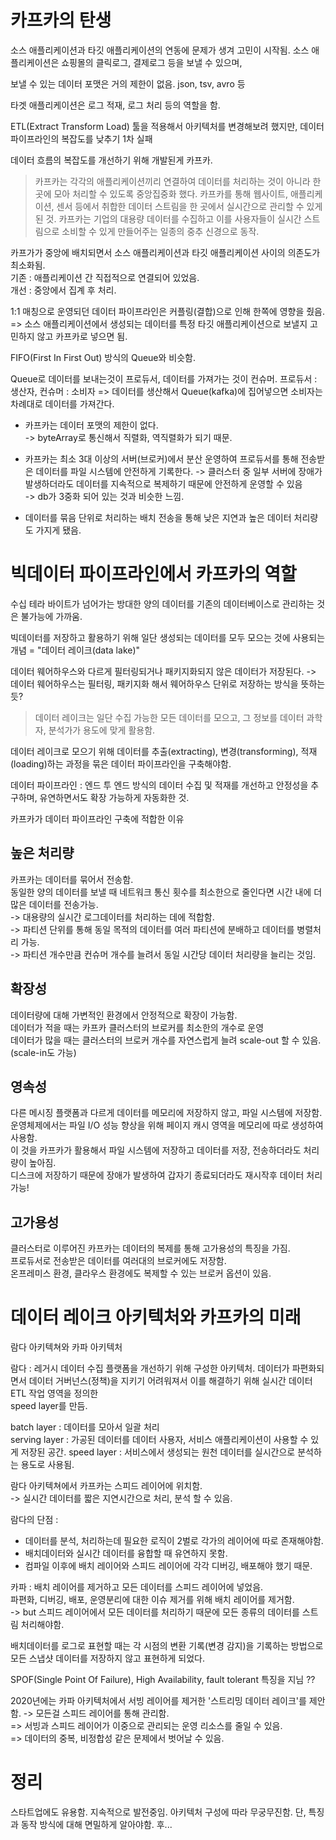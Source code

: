 카프카의 탄생
==

소스 애플리케이션과 타깃 애플리케이션의 연동에 문제가 생겨 고민이 시작됨.
소스 애플리케이션은 쇼핑몰의 클릭로그, 결제로그 등을 보낼 수 있으며,

보낼 수 있는 데이터 포맷은 거의 제한이 없음. json, tsv, avro 등

타겟 애플리케이션은 로그 적재, 로그 처리 등의 역할을 함.

ETL(Extract Transform Load) 툴을 적용해서 아키텍처를 변경해보려 했지만, 데이터 파이프라인의 복잡도를 낮추기 1차 실패

데이터 흐름의 복잡도를 개선하기 위해 개발된게 카프카.

> 카프카는 각각의 애플리케이션끼리 연결하여 데이터를 처리하는 것이 아니라 한 곳에 모아 처리할 수 있도록 중앙집중화 했다.
> 카프카를 통해 웹사이트, 애플리케이션, 센서 등에서 취합한 데이터 스트림을 한 곳에서 실시간으로 관리할 수 있게 된 것.
> 카프카는 기업의 대용량 데이터를 수집하고 이를 사용자들이 실시간 스트림으로 소비할 수 있게 만들어주는 일종의 중추 신경으로 동작.

카프가가 중앙에 배치되면서 소스 애플리케이션과 타깃 애플리케이션 사이의 의존도가 최소화됨.<br>
기존 : 애플리케이션 간 직접적으로 연결되어 있었음.<br>
개선 : 중앙에서 집계 후 처리.

1:1 매칭으로 운영되던 데이터 파이프라인은 커플링(결합)으로 인해 한쪽에 영향을 줬음. 
=> 소스 애플리케이션에서 생성되는 데이터를 특정 타깃 애플리케이션으로 보낼지 고민하지 않고 카프카로 넣으면 됨.

FIFO(First In First Out) 방식의 Queue와 비슷함. 

Queue로 데이터를 보내는것이 프로듀서, 데이터를 가져가는 것이 컨슈머.
프로듀서 : 생산자, 컨슈머 : 소비자 => 데이터를 생산해서 Queue(kafka)에 집어넣으면 소비자는 차례대로 데이터를 가져간다.

- 카프카는 데이터 포맷의 제한이 없다.<br>
-> byteArray로 통신해서 직렬화, 역직렬화가 되기 때문. 

- 카프카는 최소 3대 이상의 서버(브로커)에서 분산 운영하여 프로듀서를 통해 전송받은 데이터를 파일 시스템에 안전하게 기록한다.
-> 클러스터 중 일부 서버에 장애가 발생하더라도 데이터를 지속적으로 복제하기 때문에 안전하게 운영할 수 있음<br>
-> db가 3중화 되어 있는 것과 비슷한 느낌.

- 데이터를 묶음 단위로 처리하는 배치 전송을 통해 낮은 지연과 높은 데이터 처리량도 가지게 됐음.



빅데이터 파이프라인에서 카프카의 역할
==

수십 테라 바이트가 넘어가는 방대한 양의 데이터를 기존의 데이터베이스로 관리하는 것은 불가능에 가까움. 

빅데이터를 저장하고 활용하기 위해 일단 생성되는 데이터를 모두 모으는 것에 사용되는 개념 = "데이터 레이크(data lake)"

데이터 웨어하우스와 다르게 필터링되거나 패키지화되지 않은 데이터가 저장된다.
-> 데이터 웨어하우스는 필터링, 패키지화 해서 웨어하우스 단위로 저장하는 방식을 뜻하는듯?

> 데이터 레이크는 일단 수집 가능한 모든 데이터를 모으고, 그 정보를 데이터 과학자, 분석가가 용도에 맞게 활용함.

데이터 레이크로 모으기 위해 데이터를 추출(extracting), 변경(transforming), 적재(loading)하는 과정을 묶은 데이터 파이프라인을 구축해야함.

데이터 파이프라인 : 엔드 투 엔드 방식의 데이터 수집 및 적재를 개선하고 안정성을 추구하며, 유연하면서도 확장 가능하게 자동화한 것.


카프카가 데이터 파이프라인 구축에 적합한 이유

높은 처리량
-
카프카는 데이터를 묶어서 전송함.<br>
동일한 양의 데이터를 보낼 때 네트워크 통신 횟수를 최소한으로 줄인다면 시간 내에 더 많은 데이터를 전송가능. <br>
-> 대용량의 실시간 로그데이터를 처리하는 데에 적합함.<br>
-> 파티션 단위를 통해 동일 목적의 데이터를 여러 파티션에 분배하고 데이터를 병렬처리 가능.<br>
-> 파티션 개수만큼 컨슈머 개수를 늘려서 동일 시간당 데이터 처리량을 늘리는 것임.

확장성
-
데이터량에 대해 가변적인 환경에서 안정적으로 확장이 가능함.<br>
데이터가 적을 때는 카프카 클러스터의 브로커를 최소한의 개수로 운영<br>
데이터가 많을 때는 클러스터의 브로커 개수를 자연스럽게 늘려 scale-out 할 수 있음.(scale-in도 가능)

영속성
-
다른 메시징 플랫폼과 다르게 데이터를 메모리에 저장하지 않고, 파일 시스템에 저장함. <br>
운영체제에서는 파일 I/O 성능 향상을 위해 페이지 캐시 영역을 메모리에 따로 생성하여 사용함. <br>
이 것을 카프카가 활용해서 파일 시스템에 저장하고 데이터를 저장, 전송하더라도 처리량이 높아짐.<br>
디스크에 저장하기 때문에 장애가 발생하여 갑자기 종료되더라도 재시작후 데이터 처리 가능!

고가용성
-
클러스터로 이루어진 카프카는 데이터의 복제를 통해 고가용성의 특징을 가짐.<br>
프로듀서로 전송받은 데이터를 여러대의 브로커에도 저장함. <br>
온프레미스 환경, 클라우스 환경에도 복제할 수 있는 브로커 옵션이 있음.

데이터 레이크 아키텍처와 카프카의 미래
==
람다 아키텍쳐와 카파 아키텍처

람다 : 레거시 데이터 수집 플랫폼을 개선하기 위해 구성한 아키텍처.
데이터가 파편화되면서 데이터 거버넌스(정책)을 지키기 어려워져서 이를 해결하기 위해 실시간 데이터 ETL 작업 영역을 정의한 <br>
speed layer를 만듬.

batch layer : 데이터를 모아서 일괄 처리<br>
serving layer : 가공된 데이터를 데이터 사용자, 서비스 애플리케이션이 사용할 수 있게 저장된 공간. 
speed layer : 서비스에서 생성되는 원천 데이터를 실시간으로 분석하는 용도로 사용됨. 

람다 아키텍쳐에서 카프카는 스피드 레이어에 위치함.<br>
-> 실시간 데이터를 짧은 지연시간으로 처리, 분석 할 수 있음. 

람다의 단점 : 
- 데이터를 분석, 처리하는데 필요한 로직이 2벌로 각가의 레이어에 따로 존재해야함.
- 배치데이터와 실시간 데이터를 융합할 때 유연하지 못함. 
- 컴파일 이후에 배치 레이어와 스피드 레이어에 각각 디버깅, 배포해야 했기 때문.


카파 : 배치 레이어를 제거하고 모든 데이터를 스피드 레이어에 넣었음.<br>
파편화, 디버깅, 배포, 운영분리에 대한 이슈 제거를 위해 배치 레이어를 제거함.<br> 
-> but 스피드 레이어에서 모든 데이터를 처리하기 때문에 모든 종류의 데이터를 스트림 처리해야함.

배치데이터를 로그로 표현할 때는 각 시점의 변환 기록(변경 감지)을 기록하는 방법으로 모든 스냅샷 데이터를 저장하지 않고 표현하게 되었다.

SPOF(Single Point Of Failure), High Availability, fault tolerant 특징을 지님 ??


2020년에는 카파 아키텍처에서 서빙 레이어를 제거한 '스트리밍 데이터 레이크'를 제안함. 
-> 모든걸 스피드 레이어를 통해 관리함. <br>
=> 서빙과 스피드 레이어가 이중으로 관리되는 운영 리소스를 줄일 수 있음.<br>
=> 데이터의 중복, 비정합성 같은 문제에서 벗어날 수 있음.

정리
==
스타트업에도 유용함. 지속적으로 발전중임. 아키텍처 구성에 따라 무궁무진함. 단, 특징과 동작 방식에 대해 면밀하게 알아야함. 후...




